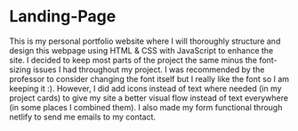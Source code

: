 # Landing-Page
This is my personal portfolio website where I will thoroughly structure and design this webpage using HTML & CSS with JavaScript to enhance the site. I decided to keep most parts of the project the same minus the font-sizing issues I had
throughout my project. I was recommended by the professor to consider changing the font itself but I really like the font so I am keeping it :). However, I did add icons instead of text where needed (in my project cards) to give my site a better visual flow instead of
text everywhere (in some places I combined them). I also made my form functional through netlify to send me emails to my contact.
